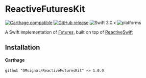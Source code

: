 # ReactiveFuturesKit

[![Carthage compatible](https://img.shields.io/badge/Carthage-compatible-4BC51D.svg?style=flat)](#carthage) [![GitHub release](https://img.shields.io/github/release/OMsignal/ReactiveFuturesKit.svg)](https://github.com/OMsignal/ReactiveFuturesKit/releases) ![Swift 3.0.x](https://img.shields.io/badge/Swift-3.0.x-orange.svg) ![platforms](https://img.shields.io/badge/platform-iOS-lightgrey.svg)

A Swift implementation of [Futures](https://en.wikipedia.org/wiki/Futures_and_promises), built on top of [ReactiveSwift](https://github.com/ReactiveCocoa/ReactiveSwift) 

## Installation

#### Carthage

```
github "OMsignal/ReactiveFuturesKit" ~> 1.0.0
```
